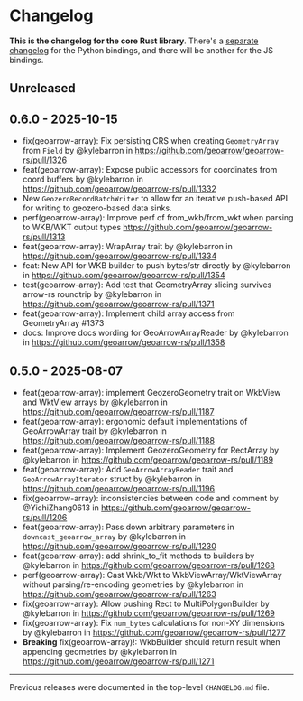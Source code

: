 # Changelog

**This is the changelog for the core Rust library**. There's a [separate changelog](./python/CHANGELOG.md) for the Python bindings, and there will be another for the JS bindings.

## Unreleased

## 0.6.0 - 2025-10-15

- fix(geoarrow-array): Fix persisting CRS when creating `GeometryArray` from `Field` by @kylebarron in https://github.com/geoarrow/geoarrow-rs/pull/1326
- feat(geoarrow-array): Expose public accessors for coordinates from coord buffers by @kylebarron in https://github.com/geoarrow/geoarrow-rs/pull/1332
- New `GeozeroRecordBatchWriter` to allow for an iterative push-based API for writing to geozero-based data sinks.
- perf(geoarrow-array): Improve perf of from_wkb/from_wkt when parsing to WKB/WKT output types https://github.com/geoarrow/geoarrow-rs/pull/1313
- feat(geoarrow-array): WrapArray trait by @kylebarron in https://github.com/geoarrow/geoarrow-rs/pull/1334
- feat: New API for WKB builder to push bytes/str directly by @kylebarron in https://github.com/geoarrow/geoarrow-rs/pull/1354
- test(geoarrow-array): Add test that GeometryArray slicing survives arrow-rs roundtrip by @kylebarron in https://github.com/geoarrow/geoarrow-rs/pull/1371
- feat(geoarrow-array): Implement child array access from GeometryArray #1373
- docs: Improve docs wording for GeoArrowArrayReader by @kylebarron in https://github.com/geoarrow/geoarrow-rs/pull/1358

## 0.5.0 - 2025-08-07

- feat(geoarrow-array): implement GeozeroGeometry trait on WkbView and WktView arrays by @kylebarron in https://github.com/geoarrow/geoarrow-rs/pull/1187
- feat(geoarrow-array): ergonomic default implementations of GeoArrowArray trait by @kylebarron in https://github.com/geoarrow/geoarrow-rs/pull/1188
- feat(geoarrow-array): Implement GeozeroGeometry for RectArray by @kylebarron in https://github.com/geoarrow/geoarrow-rs/pull/1189
- feat(geoarrow-array): Add `GeoArrowArrayReader` trait and `GeoArrowArrayIterator` struct by @kylebarron in https://github.com/geoarrow/geoarrow-rs/pull/1196
- fix(geoarrow-array): inconsistencies between code and comment by @YichiZhang0613 in https://github.com/geoarrow/geoarrow-rs/pull/1206
- feat(geoarrow-array): Pass down arbitrary parameters in `downcast_geoarrow_array` by @kylebarron in https://github.com/geoarrow/geoarrow-rs/pull/1230
- feat(geoarrow-array): add shrink_to_fit methods to builders by @kylebarron in https://github.com/geoarrow/geoarrow-rs/pull/1268
- perf(geoarrow-array): Cast Wkb/Wkt to WkbViewArray/WktViewArray without parsing/re-encoding geometries by @kylebarron in https://github.com/geoarrow/geoarrow-rs/pull/1263
- fix(geoarrow-array): Allow pushing Rect to MultiPolygonBuilder by @kylebarron in https://github.com/geoarrow/geoarrow-rs/pull/1269
- fix(geoarrow-array): Fix `num_bytes` calculations for non-XY dimensions by @kylebarron in https://github.com/geoarrow/geoarrow-rs/pull/1277
- **Breaking** fix(geoarrow-array)!: WkbBuilder should return result when appending geometries by @kylebarron in https://github.com/geoarrow/geoarrow-rs/pull/1271

---

Previous releases were documented in the top-level `CHANGELOG.md` file.
